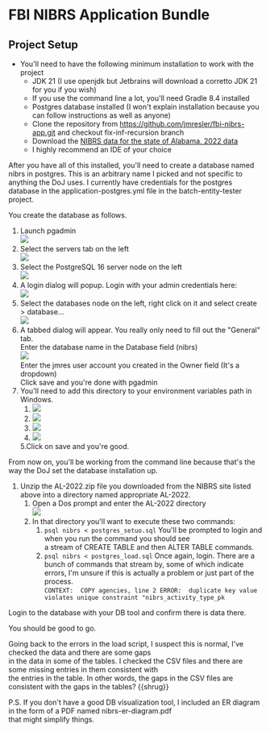 # FBI NIBRS Application Bundle 

## Project Setup
- You'll need to have the following minimum installation to work with the project   
  - JDK 21 (I use openjdk but Jetbrains will download a corretto JDK 21 for you if you wish)
  - If you use the command line a lot, you'll need Gradle 8.4 installed
  - Postgres database installed (I won't explain installation because you can follow instructions as well as anyone) 
  - Clone the repository from https://github.com/jmresler/fbi-nibrs-app.git and checkout fix-inf-recursion branch
  - Download the [NIBRS data for the state of Alabama, 2022 data](here|https://cde-prd-data.s3.us-gov-east-1.amazonaws.com/2022/AL-2022.zip?X-Amz-Algorithm=AWS4-HMAC-SHA256&X-Amz-Credential=ASIAQC732REK7QTUBF4U%2F20231204%2Fus-gov-east-1%2Fs3%2Faws4_request&X-Amz-Date=20231204T235237Z&X-Amz-Expires=900&X-Amz-Security-Token=FwoDYXdzEGYaDEH9ae2a46hkvVZK2CKhArWstD5RSU2FaHPVF2Yx2ikmtjQ%2Bv%2Bza7IBQxqjf84qnyzddgbGBAjbQgBEwTG%2F0kGdxnszYGcxW7j2JseiMbDCqLtNCQIr%2BKNnEQNvyffibd8cQnUaNRpDxSUXYONN%2FO7NKcDAFLTvNkuh3G2CidgeeW4QPm%2BLtJg%2FyAKIzrMFMobeJq17gL7SjEV1mZ9MMWQ75maaZQOzKF02HSZXFBaQOEBys3SSm0rFCol59ZlIXR7O3%2Frm0pl%2F9aG7deR3dPFzCM9Y9K9gzb1sol0G2IN1JdOfj%2Fklm3EfO8Z%2FcQX4hgjzdKAh8izFh2uJIAdEUGEMJNRK8uIQuao8lvcb2a%2BSdsPkT9OAoEinkLP29dAMkc7Pt5lftyuOe6rOgMD5gFBYom8O5qwYyLcfdGY1J36bIHrlTClgfUj9k4YdVyGioF04yyfWqcUe6bCBkMqzq9xpyEEV3Gw%3D%3D&X-Amz-Signature=6c25a9bbcb8067a16119b85f32d4245f6cc0fbd84fa4dfad55240d19258502ab&X-Amz-SignedHeaders=host)
  - I highly recommend an IDE of your choice

After you have all of this installed, you'll need to create a database named nibrs in postgres. 
This is an arbitrary name I picked and not specific to anything the DoJ uses. 
I currently have credentials for the postgres database in the application-postgres.yml file in the batch-entity-tester project.

You create the database as follows.
1. Launch pgadmin    
   <img src="images/pgadmin-initial-screen.png">
2. Select the servers tab on the left   
   <img src="images/pgadmin-servers.png">
3. Select the PostgreSQL 16 server node on the left   
   <img src="images/pgadmin-servers.png"> 
4. A login dialog will popup. Login with your admin credentials here:   
   <img src="images/postgres-login-dialog.png">   
5. Select the databases node on the left, right click on it and select create > database...   
   <img src="images/create-database-dialog.png">
6. A tabbed dialog will appear.  You really only need to fill out the "General" tab.   
   Enter the database name in the Database field (nibrs)   
   <img src="images/create-database-dialog-general-tab.png">   
   Enter the jmres user account you created in the Owner field (It's a dropdown)   
   Click save and you're done with pgadmin
7. You'll need to add this directory to your environment variables path in Windows.
   1. <img src="images/windows-path-variable-dialog.png">
   2. <img src="images/windows-path-variable-dialog-2.png">   
   3. <img src="images/windows-path-variable-dialog-3.png">
   4. <img src="images/windows-path-variable-dialog-4.png">
   5.Click on save and you're good.    

From now on, you'll be working from the command line because that's the way the DoJ set the database installation up.

1. Unzip the AL-2022.zip file you downloaded from the NIBRS site listed above into a directory named appropriate AL-2022.
   1. Open a Dos prompt and enter the AL-2022 directory      
        <img src="images/command-shell-one.png">   
   2. In that directory you'll want to execute these two commands:
      1. ``` psql nibrs < postgres_setuo.sql ``` You'll be prompted to login and when you run the command you should see    
         a stream of CREATE TABLE and then ALTER TABLE commands.        
      2. ``` psql nibrs < postgres_load.sql ``` Once again, login. There are a bunch of commands that stream by, some 
          of which indicate errors, I'm unsure if this is actually a problem or just part of the process.  
         ```CONTEXT:  COPY agencies, line 2 ERROR:  duplicate key value violates unique constraint "nibrs_activity_type_pk ``` 

Login to the database with your DB tool and confirm there is data there.

You should be good to go.

Going back to the errors in the load script, I suspect this is normal, I've checked the data and there are some gaps   
in the data in some of the tables. I checked the CSV files and there are some missing entries in them consistent with   
the entries in the table. In other words, the gaps in the CSV files are consistent with the gaps in the tables? {{shrug}}   

P.S. If you don't have a good DB visualization tool, I included an ER diagram in the form of a PDF named nibrs-er-diagram.pdf   
that might simplify things.
